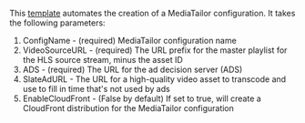 This [template](EMTConfigCDNOption.json) automates the creation of a MediaTailor configuration. It takes the following parameters:

1. ConfigName - (required) MediaTailor configuration name
1. VideoSourceURL - (required) The URL prefix for the master playlist for the HLS source stream, minus the asset ID
1. ADS - (required) The URL for the ad decision server (ADS)
1. SlateAdURL -  The  URL for a high-quality video asset to transcode and use to fill in time that's not used by ads
1. EnableCloudFront - (False by default) If set to true, will create a CloudFront distribution for the MediaTailor configuration
